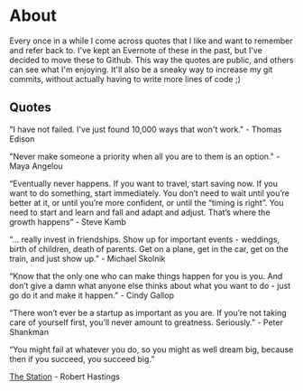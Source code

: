 # About

Every once in a while I come across quotes that I like and want to remember and refer back to. I've kept an Evernote of these in the past, but I've decided to move these to Github. This way the quotes are public, and others can see what I'm enjoying. It'll also be a sneaky way to increase my git commits, without actually having to write more lines of code ;)

## Quotes

"I have not failed. I've just found 10,000 ways that won't work." - Thomas Edison

"Never make someone a priority when all you are to them is an option." - Maya Angelou

“Eventually never happens. If you want to travel, start saving now. If you want to do something, start immediately. You don’t need to wait until you’re better at it, or until you’re more confident, or until the “timing is right”. You need to start and learn and fall and adapt and adjust. That’s where the growth happens” - Steve Kamb

“... really invest in friendships. Show up for important events - weddings, birth of children, death of parents. Get on a plane, get in the car, get on the train, and just show up.” - Michael Skolnik

“Know that the only one who can make things happen for you is you. And don’t give a damn what anyone else thinks about what you want to do - just go do it and make it happen.” - Cindy Gallop

“There won’t ever be a startup as important as you are. If you’re not taking care of yourself first, you’ll never amount to greatness. Seriously.” - Peter Shankman

“You might fail at whatever you do, so you might as well dream big, because then if you succeed, you succeed big.”

[The Station](http://www.gettysburg.edu/dotAsset/7da4f91e-3473-4e09-b383-0ad97a0b50d5.pdf) - Robert Hastings
